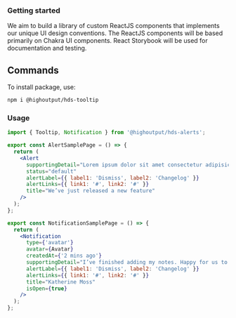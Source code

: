 ### Getting started

We aim to build a library of custom ReactJS components that implements our unique UI design conventions. The ReactJS components will be based primarily on Chakra UI components. React Storybook will be used for documentation and testing.

## Commands

To install package, use:

```bash
npm i @highoutput/hds-tooltip
```

### Usage

```jsx
import { Tooltip, Notification } from '@highoutput/hds-alerts';

export const AlertSamplePage = () => {
  return (
    <Alert
      supportingDetail="Lorem ipsum dolor sit amet consectetur adipisicing elit. Aliquid pariatur, ipsum similique veniam."
      status="default"
      alertLabel={{ label1: 'Dismiss', label2: 'Changelog' }}
      alertLinks={{ link1: '#', link2: '#' }}
      title="We’ve just released a new feature"
    />
  );
};

export const NotificationSamplePage = () => {
  return (
    <Notification
      type={'avatar'}
      avatar={Avatar}
      createdAt={'2 mins ago'}
      supportingDetail="I’ve finished adding my notes. Happy for us to review whenever you’re ready!"
      alertLabel={{ label1: 'Dismiss', label2: 'Changelog' }}
      alertLinks={{ link1: '#', link2: '#' }}
      title="Katherine Moss"
      isOpen={true}
    />
  );
};
```
